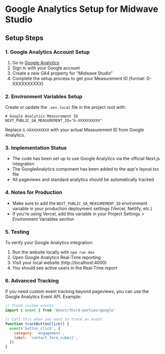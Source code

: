 # Google Analytics Setup for Midwave Studio

## Setup Steps

### 1. Google Analytics Account Setup
1. Go to [Google Analytics](https://analytics.google.com/)
2. Sign in with your Google account
3. Create a new GA4 property for "Midwave Studio"
4. Complete the setup process to get your Measurement ID (format: G-XXXXXXXXXX)

### 2. Environment Variables Setup
Create or update the `.env.local` file in the project root with:

```
# Google Analytics Measurement ID
NEXT_PUBLIC_GA_MEASUREMENT_ID="G-XXXXXXXXXX"
```

Replace `G-XXXXXXXXXX` with your actual Measurement ID from Google Analytics.

### 3. Implementation Status
- The code has been set up to use Google Analytics via the official Next.js integration
- The GoogleAnalytics component has been added to the app's layout.tsx file
- All pageviews and standard analytics should be automatically tracked

### 4. Notes for Production
- Make sure to add the `NEXT_PUBLIC_GA_MEASUREMENT_ID` environment variable in your production deployment settings (Vercel, Netlify, etc.)
- If you're using Vercel, add this variable in your Project Settings > Environment Variables section

### 5. Testing
To verify your Google Analytics integration:
1. Run the website locally with `npm run dev`
2. Open Google Analytics Real-Time reporting
3. Visit your local website (http://localhost:4000)
4. You should see active users in the Real-Time report

### 6. Advanced Tracking
If you need custom event tracking beyond pageviews, you can use the Google Analytics Event API. Example:

```javascript
// Track custom events
import { event } from '@next/third-parties/google'

// Call this when you want to track an event
function trackButtonClick() {
  event('button_click', {
    category: 'engagement',
    label: 'contact_form_submit',
  })
}
``` 